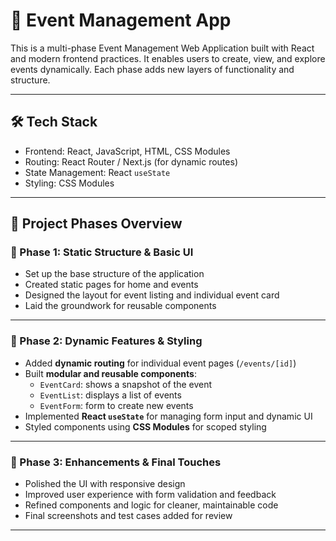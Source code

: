 # 🎉 Event Management App

This is a multi-phase Event Management Web Application built with React and modern frontend practices. It enables users to create, view, and explore events dynamically. Each phase adds new layers of functionality and structure.

---

## 🛠️ Tech Stack

- Frontend: React, JavaScript, HTML, CSS Modules
- Routing: React Router / Next.js (for dynamic routes)
- State Management: React `useState`
- Styling: CSS Modules

---

## 📌 Project Phases Overview

### 📍 Phase 1: Static Structure & Basic UI

- Set up the base structure of the application
- Created static pages for home and events
- Designed the layout for event listing and individual event card
- Laid the groundwork for reusable components

---

### 📍 Phase 2: Dynamic Features & Styling

- Added **dynamic routing** for individual event pages (`/events/[id]`)
- Built **modular and reusable components**:
  - `EventCard`: shows a snapshot of the event
  - `EventList`: displays a list of events
  - `EventForm`: form to create new events
- Implemented **React `useState`** for managing form input and dynamic UI
- Styled components using **CSS Modules** for scoped styling

---

### 📍 Phase 3: Enhancements & Final Touches

- Polished the UI with responsive design
- Improved user experience with form validation and feedback
- Refined components and logic for cleaner, maintainable code
- Final screenshots and test cases added for review

---
